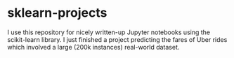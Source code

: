 # sklearn-projects
I use this repository for nicely written-up Jupyter notebooks using the scikit-learn library. I just finished a project predicting the fares of Uber rides which involved a large (200k instances) real-world dataset.
